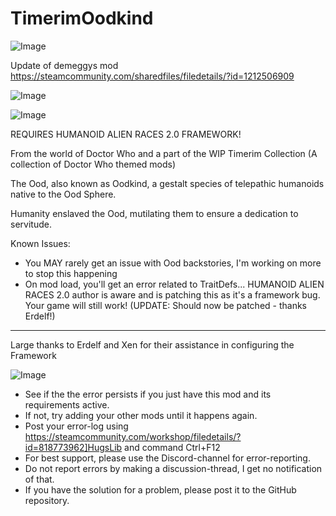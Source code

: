 # TimerimOodkind

![Image](https://i.imgur.com/buuPQel.png)

Update of demeggys mod
https://steamcommunity.com/sharedfiles/filedetails/?id=1212506909

![Image](https://i.imgur.com/pufA0kM.png)

	
![Image](https://i.imgur.com/Z4GOv8H.png)


REQUIRES HUMANOID ALIEN RACES 2.0 FRAMEWORK!

From the world of Doctor Who and a part of the WIP Timerim Collection (A collection of Doctor Who themed mods)

The Ood, also known as Oodkind, a gestalt species of telepathic humanoids native to the Ood Sphere.

Humanity enslaved the Ood, mutilating them to ensure a dedication to servitude.

Known Issues:

- You MAY rarely get an issue with Ood backstories, I&apos;m working on more to stop this happening
- On mod load, you&apos;ll get an error related to TraitDefs... HUMANOID ALIEN RACES 2.0 author is aware and is patching this as it&apos;s a framework bug. Your game will still work! (UPDATE: Should now be patched - thanks Erdelf!)

------------

Large thanks to Erdelf and Xen for their assistance in configuring the Framework


![Image](https://i.imgur.com/PwoNOj4.png)



-  See if the the error persists if you just have this mod and its requirements active.
-  If not, try adding your other mods until it happens again.
-  Post your error-log using https://steamcommunity.com/workshop/filedetails/?id=818773962]HugsLib and command Ctrl+F12
-  For best support, please use the Discord-channel for error-reporting.
-  Do not report errors by making a discussion-thread, I get no notification of that.
-  If you have the solution for a problem, please post it to the GitHub repository.




